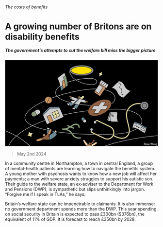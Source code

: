 ###### The costs of benefits

# A growing number of Britons are on disability benefits 

##### The government’s attempts to cut the welfare bill miss the bigger picture 

![image](images/20240504_BRD001.jpg) 

> May 2nd 2024 

In a community centre in Northampton, a town in central England, a group of mental-health patients are learning how to navigate the benefits system. A young mother with psychosis wants to know how a new job will affect her payments; a man with severe anxiety struggles to support his autistic son. Their guide to the welfare state, an ex-adviser to the Department for Work and Pensions (DWP), is sympathetic but slips unthinkingly into jargon. “Forgive me if I speak in TLAs,” he says. 

Britain’s welfare state can be impenetrable to claimants. It is also immense: no government department spends more than the DWP. This year spending on social security in Britain is expected to pass £300bn ($376bn), the equivalent of 11% of GDP. It is forecast to reach £350bn by 2028. 

